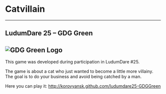 Catvillain
==========
* * * * * 
LudumDare 25 &ndash; GDG Green
------------------------
![GDG Green Logo](https://googledrive.com/host/0BwXbHApLV1SSRy15SUNZRkpqRDA/logo-110-g.png)
----
This game was developed during participation in LudumDare #25. 

The game is about a cat who just wanted to become a little more villainy. The goal is to do your business and avoid being catched by a man.

Here you can play it: http://korovyansk.github.com/ludumdare25-GDGGreen
